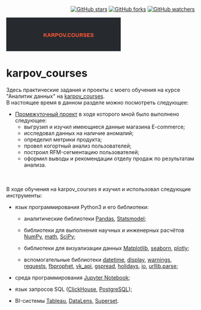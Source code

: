 <p align="right">
  <a href="https://GitHub.com/Vedomant/CodeKitchen/stargazers/"><img src="https://img.shields.io/github/stars/Vedomant/CodeKitchen.svg?style=social&label=Star&maxAge=2592000" alt="GitHub stars"></a>
  <a href="https://GitHub.com/Vedomant/CodeKitchen/network/"><img src="https://img.shields.io/github/forks/Vedomant/CodeKitchen.svg?style=social&label=Fork&maxAge=2592000" alt="GitHub forks"></a>
  <a href="https://GitHub.com/Vedomant/CodeKitchen/watchers/"><img src="https://img.shields.io/github/watchers/Vedomant/CodeKitchen.svg?style=social&label=Watch&maxAge=2592000" alt="GitHub watchers"></a>
</p>

![](https://github.com/Vedomant/karpov_courses/blob/193869258043154e2b329bafddaa3521206286cb/support_files/2023-03-21_13-04-06.png)
# karpov_courses
Здесь практические задания и проекты с моего обучения на курсе "Аналитик данных" на [karpov_courses](https://karpov.courses/).
<br>
В настоящее время в данном разделе можно посмотреть следующее:

* [Промежуточный проект](https://github.com/Vedomant/karpov_courses/blob/730b0b7f48784dc877d311401b63f14ce88f55f0/data/Project%20E-commerce.ipynb) в ходе которого мной было выполнено следующее:
    + выгрузил и изучил имеющиеся данные магазина E-commerce;
    + исследовал данных на наличие аномалий;
    + определил метрики продукта;
    + провел когортный анализ пользователей;
    + построил RFM-сегментацию пользователей;
    + оформил выводы и рекомендации отделу продаж по результатам анализа.
<br>
<br>
В ходе обучения на karpov_courses я изучил и использовал следующие инструменты:

* язык программирования Python3 и его библиотеки:

    + аналитические библиотеки [Pandas](https://pandas.pydata.org/), [Statsmodel](https://www.statsmodels.org/stable/index.html);

    + библиотеки для выполнения научных и инженерных расчётов [NumPy](https://numpy.org/), [math](https://docs.python.org/3/library/math.html), [SciPy](https://scipy.org/);

    + библиотеки для визуализации данных [Matplotlib](https://matplotlib.org/), [seaborn](https://seaborn.pydata.org/), [plotly](https://plotly.com/python/);

    + вспомогательные библиотеки [datetime](https://docs.python.org/3/library/datetime.html), [display](https://ipython.org/ipython-doc/3/api/generated/IPython.display.html), [warnings](https://docs.python.org/3/library/warnings.html), [requests](https://pythonru.com/biblioteki/kratkoe-rukovodstvo-po-biblioteke-python-requests), [fbprophet](https://facebook.github.io/prophet/docs/quick_start.html), [vk_api](https://vk-api.readthedocs.io/en/latest/), [gspread](https://docs.gspread.org/en/latest/), [holidays](https://pypi.org/project/holidays/), [io](https://docs.python.org/3/library/io.html), [urllib.parse](https://docs.python.org/3/library/urllib.parse.html);

* среда программирования [Jupyter Notebook](https://jupyter.org/);

* язык запросов SQL ([ClickHouse](https://clickhouse.com/docs/ru/), [PostgreSQL](https://www.postgresql.org/));

* BI-системы [Tableau](https://www.tableau.com/), [DataLens](https://datalens.yandex/7o7is1q6ikh23?tab=X1), [Superset](https://superset.apache.org/).
